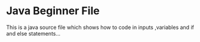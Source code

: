 # Java Beginner File
This is a java source file which shows how to code in inputs ,variables and if and else statements...
